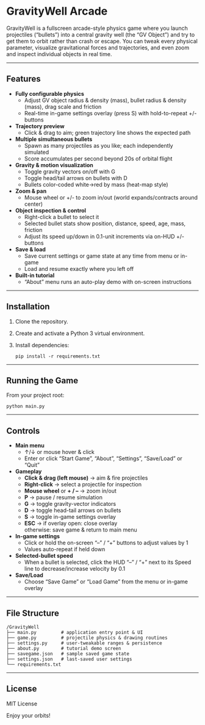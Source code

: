 GravityWell Arcade  
==================

GravityWell is a fullscreen arcade-style physics game where you launch projectiles (“bullets”) into a central gravity well (the “GV Object”) and try to get them to orbit rather than crash or escape. You can tweak every physical parameter, visualize gravitational forces and trajectories, and even zoom and inspect individual objects in real time.

---

Features  
--------
- **Fully configurable physics**  
  - Adjust GV object radius & density (mass), bullet radius & density (mass), drag scale and friction  
  - Real-time in-game settings overlay (press S) with hold-to-repeat +/- buttons  
- **Trajectory preview**  
  - Click & drag to aim; green trajectory line shows the expected path  
- **Multiple simultaneous bullets**  
  - Spawn as many projectiles as you like; each independently simulated  
  - Score accumulates per second beyond 20s of orbital flight  
- **Gravity & motion visualization**  
  - Toggle gravity vectors on/off with G  
  - Toggle head/tail arrows on bullets with D  
  - Bullets color-coded white→red by mass (heat-map style)  
- **Zoom & pan**  
  - Mouse wheel or +/- to zoom in/out (world expands/contracts around center)  
- **Object inspection & control**  
  - Right-click a bullet to select it  
  - Selected bullet stats show position, distance, speed, age, mass, friction  
  - Adjust its speed up/down in 0.1-unit increments via on-HUD +/- buttons  
- **Save & load**  
  - Save current settings or game state at any time from menu or in-game  
  - Load and resume exactly where you left off  
- **Built-in tutorial**  
  - “About” menu runs an auto-play demo with on-screen instructions  

---

Installation  
------------
1. Clone the repository.  
2. Create and activate a Python 3 virtual environment.  
3. Install dependencies:

   ```
   pip install -r requirements.txt
   ```

---

Running the Game  
----------------
From your project root:

```
python main.py
```

---

Controls  
--------
- **Main menu**  
  - ↑/↓ or mouse hover & click  
  - Enter or click “Start Game”, “About”, “Settings”, “Save/Load” or “Quit”  
- **Gameplay**  
  - **Click & drag (left mouse)** → aim & fire projectiles  
  - **Right-click** → select a projectile for inspection  
  - **Mouse wheel** or **+ / –** → zoom in/out  
  - **P** → pause / resume simulation  
  - **G** → toggle gravity-vector indicators  
  - **D** → toggle head-tail arrows on bullets  
  - **S** → toggle in-game settings overlay  
  - **ESC** → if overlay open: close overlay  
    otherwise: save game & return to main menu  
- **In-game settings**  
  - Click or hold the on-screen “–” / “+” buttons to adjust values by 1  
  - Values auto-repeat if held down  
- **Selected-bullet speed**  
  - When a bullet is selected, click the HUD “–” / “+” next to its Speed line to decrease/increase velocity by 0.1  
- **Save/Load**  
  - Choose “Save Game” or “Load Game” from the menu or in-game overlay  

---

File Structure  
--------------
```
/GravityWell
├── main.py         # application entry point & UI  
├── game.py         # projectile physics & drawing routines  
├── settings.py     # user-tweakable ranges & persistence  
├── about.py        # tutorial demo screen  
├── savegame.json   # sample saved game state  
├── settings.json   # last-saved user settings  
└── requirements.txt
```

---

License  
-------
MIT License

Enjoy your orbits!
